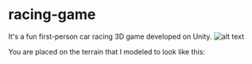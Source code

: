 # racing-game
It's a fun first-person car racing 3D game developed on Unity. 
![alt text](https://github.com/Alima2104/racing-game/blob/main/landing.png?raw=true)

You are placed on the terrain that I modeled to look like this:
